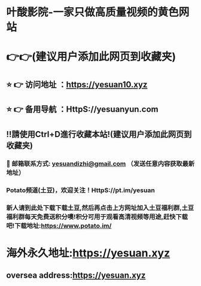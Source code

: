 # 叶酸影院-一家只做高质量视频的黄色网站
# 👉👉(建议用户添加此网页到收藏夹)
## ⭐️ 👉 访问地址 ：https://yesuan10.xyz
## ⭐️ 👉 备用导航 ：HttpS://yesuanyun.com

## ‼️請使用Ctrl+D進行收藏本站!(建议用户添加此网页到收藏夹)

### 📧 邮箱联系方式: yesuandizhi@gmail.com （发送任意内容获取最新地址）

### Potato频道(土豆)，欢迎关注！HttpS://pt.im/yesuan

### 新人请到此处下载下载土豆,然后再点击上方网址加入土豆福利群,土豆福利群每天免费送积分噢!积分可用于观看高清视频等用途,赶快下载吧!下载地址:https://www.potato.im/

# 海外永久地址:https://yesuan.xyz
## oversea address:https://yesuan.xyz

